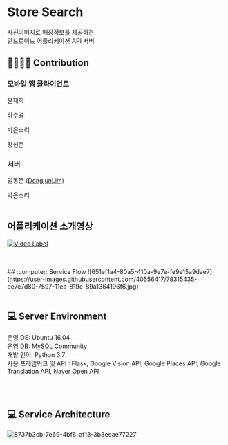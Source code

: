 # Store Search
사진이미지로 매장정보를 제공하는<br>
안드로이드 어플리케이션 API 서버

## 👨‍👩‍👧‍👦 Contribution

### 모바일 앱 클라이언트

윤재희

하수경

박은소리

장현준

### 서버

임동준 [(DongjunLim)](https://github.com/DongjunLim)

박은소리
<br/>
<br/>
## 어플리케이션 소개영상
[![Video Label](http://img.youtube.com/vi/slxRS1Ufej0/0.jpg)](https://youtu.be/slxRS1Ufej0?t=0s)




<br/>
<br/>
## :computer: Service Flow
![651ef1a4-80a5-410a-9e7e-fe9e15a9dae7](https://user-images.githubusercontent.com/40556417/78315435-ee7e7d80-7597-11ea-819c-89a1364196f6.jpg)


<br/>
<br/>

## :computer: Server Environment
운영 OS: Ubuntu 16.04<br>
운영 DB: MySQL Community<br>
개발 언어: Python 3.7<br>
사용 프레임워크 및 API : Flask, Google Vision API, Google Places API, Google Translation API, Naver Open API

<br/>
<br/>

## :computer: Service Architecture
![8737b3cb-7e69-4bf6-af13-3b3eeae77227](https://user-images.githubusercontent.com/40556417/78315189-52ed0d00-7597-11ea-828a-cda7c2dad930.jpg)

<br/>
<br/>


